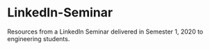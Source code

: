 # LinkedIn-Seminar
Resources from a LinkedIn Seminar delivered in Semester 1, 2020 to engineering students.
